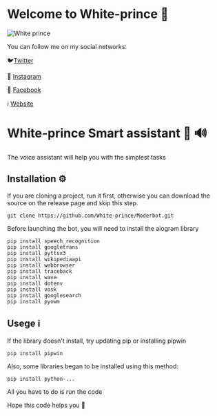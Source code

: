 # Welcome to White-prince :crown:

![White prince](https://ibb.co/pJKYkXK/logogitorg0)

You can follow me on my social networks:

:bird:[Twitter](https://twitter.com/White_prince_0)

:camera_flash: [Instagram](https://www.instagram.com/0xe_white_prince_ex0/)

:blue_book: [Facebook](https://www.facebook.com/profile.php?id=100023988285502)

:information_source: [Website](https://white-prince.github.io/Homepage/)

# White-prince Smart assistant :robot: :loud_sound:

The voice assistant will help you with the simplest tasks

## Installation :gear:
If you are cloning a project, run it first, otherwise you can download the source on the release page and skip this step.

    git clone https://github.com/White-prince/Moderbot.git
    
Before launching the bot, you will need to install the aiogram library

    pip install speech_recognition
    pip install googletrans
    pip install pyttsx3
    pip install wikipediaapi
    pip install webbrowser
    pip install traceback
    pip install wave
    pip install dotenv
    pip install vosk
    pip install googlesearch
    pip install pyowm
    
## Usege :information_source:
If the library doesn't install, try updating pip or installing pipwin

    pip install pipwin
    
Also, some libraries began to be installed using this method:

    pip install python-...
    
All you have to do is run the code

Hope this code helps you :crown:
